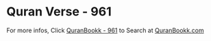 # Quran Verse - 961 

For more infos, Click [QuranBookk - 961](https://www.quranbookk.com/quran/search?q=961) to Search at [QuranBookk.com](http://quranbookk.com/)